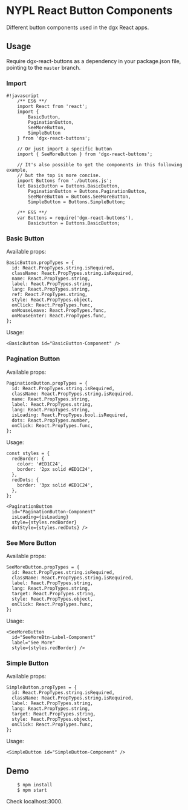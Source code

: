 # NYPL React Button Components

Different button components used in the dgx React apps.

## Usage
Require dgx-react-buttons as a dependency in your package.json file, pointing to the `master` branch.

### Import
```
#!javascript
    /** ES6 **/
    import React from 'react';
    import {
        BasicButton,
        PaginationButton,
        SeeMoreButton,
        SimpleButton
    } from 'dgx-react-buttons';
    
    // Or just import a specific button
    import { SeeMoreButton } from 'dgx-react-buttons';

    // It's also possible to get the components in this following example,
    // but the top is more concise.
    import Buttons from './buttons.js';
    let BasicButton = Buttons.BasicButton,
        PaginationButton = Buttons.PaginationButton,
        SeeMoreButton = Buttons.SeeMoreButton,
        SimpleButton = Buttons.SimpleButton;

    /** ES5 **/
    var Buttons = require('dgx-react-buttons'),
        Basicbutton = Buttons.BasicButton;
```

### Basic Button

Available props:

    BasicButton.propTypes = {
      id: React.PropTypes.string.isRequired,
      className: React.PropTypes.string.isRequired,
      name: React.PropTypes.string,
      label: React.PropTypes.string,
      lang: React.PropTypes.string,
      ref: React.PropTypes.string,
      style: React.PropTypes.object,
      onClick: React.PropTypes.func,
      onMouseLeave: React.PropTypes.func,
      onMouseEnter: React.PropTypes.func,
    };        

Usage:

    <BasicButton id="BasicButton-Component" />

### Pagination Button

Available props:

    PaginationButton.propTypes = {
      id: React.PropTypes.string.isRequired,
      className: React.PropTypes.string.isRequired,
      name: React.PropTypes.string,
      label: React.PropTypes.string,
      lang: React.PropTypes.string,
      isLoading: React.PropTypes.bool.isRequired,
      dots: React.PropTypes.number,
      onClick: React.PropTypes.func,
    };

Usage:

    const styles = {
      redBorder: {
        color: '#ED1C24',
        border: '2px solid #ED1C24',
      },
      redDots: {
        border: '3px solid #ED1C24',
      },
    };

    <PaginationButton
      id="PaginationButton-Component"
      isLoading={isLoading}
      style={styles.redBorder}
      dotStyle={styles.redDots} />

### See More Button

Available props:

    SeeMoreButton.propTypes = {
      id: React.PropTypes.string.isRequired,
      className: React.PropTypes.string.isRequired,
      label: React.PropTypes.string,
      lang: React.PropTypes.string,
      target: React.PropTypes.string,
      style: React.PropTypes.object,
      onClick: React.PropTypes.func,
    };

Usage:

    <SeeMoreButton
      id="SeeMoreBtn-Label-Component"
      label="See More"
      style={styles.redBorder} />

### Simple Button

Available props:

    SimpleButton.propTypes = {
      id: React.PropTypes.string.isRequired,
      className: React.PropTypes.string.isRequired,
      label: React.PropTypes.string,
      lang: React.PropTypes.string,
      target: React.PropTypes.string,
      style: React.PropTypes.object,
      onClick: React.PropTypes.func,
    };

Usage:

    <SimpleButton id="SimpleButton-Component" />

## Demo

        $ npm install
        $ npm start

Check localhost:3000.

